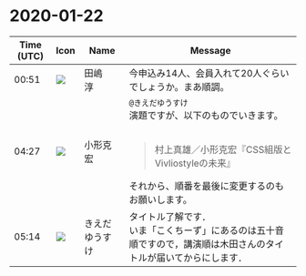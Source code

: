 # 2020-01-22

|Time (UTC)|Icon|Name|Message|
|---|---|---|---|
|00:51|![](https://secure.gravatar.com/avatar/698cc14290c3976fdd9f0a23494b87c1.jpg?s=72&d=https%3A%2F%2Fa.slack-edge.com%2Fdf10d%2Fimg%2Favatars%2Fava_0018-72.png)|田嶋　淳|今申込み14人、会員入れて20人ぐらいでしょうか。まあ順調。|
|04:27|![](https://avatars.slack-edge.com/2020-01-22/918424979847_0035b70d5fcd5cec902e_72.png)|小形克宏|`@きえだゆうすけ`<br>演題ですが、以下のものでいきます。<br><br><blockquote>村上真雄／小形克宏『CSS組版とVivliostyleの未来』</blockquote>それから、順番を最後に変更するのもお願いします。|
|05:14|![](https://avatars.slack-edge.com/2019-03-11/571585797168_09840ca518e784c46d3a_72.png)|きえだゆうすけ|タイトル了解です．<br>いま「こくちーず」にあるのは五十音順ですので，講演順は木田さんのタイトルが届いてからにします．|
